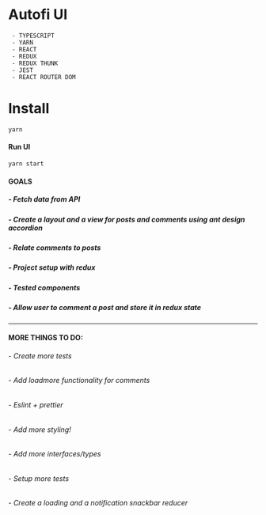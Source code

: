 # Autofi UI

```
 - TYPESCRIPT
 - YARN
 - REACT
 - REDUX
 - REDUX THUNK
 - JEST
 - REACT ROUTER DOM
```

# Install

```
yarn
```

#### Run UI

```
yarn start
```

#### GOALS

##### - Fetch data from API

##### - Create a layout and a view for posts and comments using ant design accordion

##### - Relate comments to posts

##### - Project setup with redux

##### - Tested components

##### - Allow user to comment a post and store it in redux state

---

#### MORE THINGS TO DO:

###### - Create more tests

###### - Add loadmore functionality for comments

###### - Eslint + prettier

###### - Add more styling!

###### - Add more interfaces/types

###### - Setup more tests

###### - Create a loading and a notification snackbar reducer

